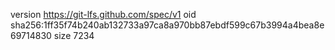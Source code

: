version https://git-lfs.github.com/spec/v1
oid sha256:1ff35f74b240ab132733a97ca8a970bb87ebdf599c67b3994a4bea8e69714830
size 7234
